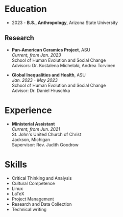 # Education

- 2023 - **B.S., Anthropology**, Arizona State University

## Research

- **Pan-American Ceramics Project**, ASU  
*Current, from Jan. 2023*  
School of Human Evolution and Social Change  
Advisors: Dr. Kostalena Michelaki, Andrea Torvinen

- **Global Inequalities and Health**, ASU  
*Jan. 2023 - May 2023*  
School of Human Evolution and Social Change  
Advisor: Dr. Daniel Hruschka

# Experience

- **Ministerial Assistant**  
*Current, from Jun. 2021*  
St. John's United Church of Christ  
Jackson, Michigan  
Supervisor: Rev. Judith Goodrow

# Skills

- Critical Thinking and Analysis
- Cultural Competence
- Linux
- LaTeX
- Project Management
- Research and Data Collection
- Technical writing
